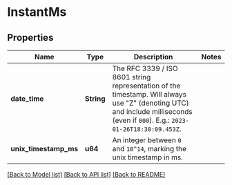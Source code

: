 # InstantMs

## Properties

Name | Type | Description | Notes
------------ | ------------- | ------------- | -------------
**date_time** | **String** | The RFC 3339 / ISO 8601 string representation of the timestamp. Will always use \"Z\" (denoting UTC) and include milliseconds (even if `000`). E.g.: `2023-01-26T18:30:09.453Z`.  | 
**unix_timestamp_ms** | **u64** | An integer between `0` and `10^14`, marking the unix timestamp in ms. | 

[[Back to Model list]](../README.md#documentation-for-models) [[Back to API list]](../README.md#documentation-for-api-endpoints) [[Back to README]](../README.md)


